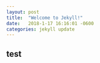 ```yaml
---
layout: post
title:  "Welcome to Jekyll!"
date:   2018-1-17 16:16:01 -0600
categories: jekyll update
---
```

## test